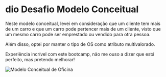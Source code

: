 # dio Desafio Modelo Conceitual

Neste modelo conceitual, levei em consideração que um cliente tem mais de um carro e que um carro pode pertencer mais de um cliente, visto que um mesmo carro pode ser emprestado ou vendido para otra pessoa.

Além disso, optei por manter o tipo de OS como atributo multivalorado.

Experiência incrível com este bootcamp, não me ouso a dizer que está perfeito, mas pretendo melhorar!

![Modelo Conceitual de Oficina](https://user-images.githubusercontent.com/60445477/190918805-92cfd970-0b6e-4c08-a92e-b304b3db5e4a.png)

